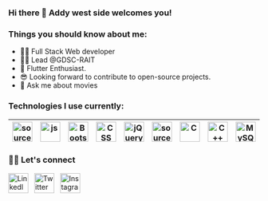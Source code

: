 ### Hi there 👋 Addy west side welcomes you!

<!--
**aiyer786/aiyer786** is a ✨ _special_ ✨ repository because its `README.md` (this file) appears on your GitHub profile.-->



### Things you should know about me:

- :man_technologist: Full Stack Web developer
- :man_office_worker: Lead @GDSC-RAIT
- :cowboy_hat_face: Flutter Enthusiast.
- :sunglasses: Looking forward to contribute to open-source projects.
- :star_struck: Ask me about movies

### Technologies I use currently:

<!--![alt text](https://i.imgur.com/t9qP4pO.png) | ![alt text](https://i.imgur.com/M7g6J8l.png) | ![alt text](https://i.pinimg.com/originals/be/d3/0d/bed30ddfa5d434e827c775ac9a3b0d38.jpg) -->

| <a href="https://imgur.com/t9qP4pO.png"><img src="https://i.imgur.com/t9qP4pO.png" width=40px height=40px title="source: imgur.com" /></a> | <a href="https://www.google.com/url?sa=i&url=https%3A%2F%2Fcommons.wikimedia.org%2Fwiki%2FFile%3AUnofficial_JavaScript_logo_2.svg&psig=AOvVaw0p9n_GMci7CJU3Vr43EEtw&ust=1618072255424000&source=images&cd=vfe&ved=0CAIQjRxqFwoTCIjTxILL8e8CFQAAAAAdAAAAABAD"><img src="https://upload.wikimedia.org/wikipedia/commons/thumb/9/99/Unofficial_JavaScript_logo_2.svg/1024px-Unofficial_JavaScript_logo_2.svg.png" width=40px height=40px title="js" /></a>| <a href="https://www.google.com/url?sa=i&url=https%3A%2F%2Fcommons.wikimedia.org%2Fwiki%2FFile%3ABootstrap_logo.svg&psig=AOvVaw3hJ9_Mw2Haw-ccBMdSG3e-&ust=1618072164792000&source=images&cd=vfe&ved=0CAIQjRxqFwoTCOjw9d3K8e8CFQAAAAAdAAAAABAD"><img src="https://upload.wikimedia.org/wikipedia/commons/thumb/b/b2/Bootstrap_logo.svg/480px-Bootstrap_logo.svg.png" width=40px height=40px title="Bootstrap" /></a>| <a href="https://www.google.com/url?sa=i&url=https%3A%2F%2Fwww.w3schools.in%2Fcss3%2Fcss-marquee%2F&psig=AOvVaw1q4IoXR4EOKdzFU4dVc3Yz&ust=1618072367511000&source=images&cd=vfe&ved=0CAIQjRxqFwoTCKCgxb7L8e8CFQAAAAAdAAAAABAP"><img src="https://www.w3schools.in/wp-content/uploads/css-logo.png" width=40px height=40px title="CSS" /></a> |  <a href="https://www.google.com/url?sa=i&url=https%3A%2F%2Fgeneric-ui.com%2Fgrid-for-jquery&psig=AOvVaw2yuP3rZyHvLa4gZpAxpWFa&ust=1618072742015000&source=images&cd=vfe&ved=0CAIQjRxqFwoTCJCgmOvM8e8CFQAAAAAdAAAAABAw"><img src="https://generic-ui.com/assets/images/platform-logos/jquery.logo.jpg" width=40px height=40px title="jQuery" /></a> | <a href="https://www.google.com/url?sa=i&url=https%3A%2F%2Fwww.php.net%2Fdownload-logos.php&psig=AOvVaw3ngvgyyCpCioWxXaDoUlt_&ust=1618073518561000&source=images&cd=vfe&ved=0CAIQjRxqFwoTCLCNjt3P8e8CFQAAAAAdAAAAABAD"><img src="https://www.php.net/images/logos/new-php-logo.svg" width=40px height=40px title="source: imgur.com" /></a> | <a href="https://www.google.com/url?sa=i&url=https%3A%2F%2Ficonscout.com%2Ficon%2Fc-programming&psig=AOvVaw3MMrvNebrWxYZmvHqxweYh&ust=1618072521187000&source=images&cd=vfe&ved=0CAIQjRxqFwoTCKD61YLM8e8CFQAAAAAdAAAAABAD"><img src="https://cdn.iconscout.com/icon/free/png-512/c-programming-569564.png" width=40px height=40px title="C" /></a> |  <a href="https://www.google.com/url?sa=i&url=https%3A%2F%2Fen.wikipedia.org%2Fwiki%2FC%252B%252B&psig=AOvVaw3MMrvNebrWxYZmvHqxweYh&ust=1618072521187000&source=images&cd=vfe&ved=0CAIQjRxqFwoTCKD61YLM8e8CFQAAAAAdAAAAABAI"><img src="https://upload.wikimedia.org/wikipedia/commons/thumb/1/18/ISO_C%2B%2B_Logo.svg/1200px-ISO_C%2B%2B_Logo.svg.png" width=40px height=40px title="C++" /></a> |  <a href="https://www.google.com/url?sa=i&url=https%3A%2F%2Fwww.logo.wine%2Flogo%2FMySQL&psig=AOvVaw0sR5nkjVJoMgLiQYg_rmDv&ust=1618323903456000&source=images&cd=vfe&ved=0CAIQjRxqFwoTCKDBgL70-O8CFQAAAAAdAAAAABAD"><img src="https://download.logo.wine/logo/MySQL/MySQL-Logo.wine.png" width=40px height=40px title="MySQL" /></a> |  <a href="https://www.google.com/url?sa=i&url=https%3A%2F%2Fen.wikipedia.org%2Fwiki%2FFile%3ADart-logo.png&psig=AOvVaw3ILIIWPMxo24IYPs2vZCHl&ust=1618324007290000&source=images&cd=vfe&ved=0CAIQjRxqFwoTCLi6ve_0-O8CFQAAAAAdAAAAABAJ"><img src="https://upload.wikimedia.org/wikipedia/commons/thumb/7/7e/Dart-logo.png/768px-Dart-logo.png" width=40px height=40px title="source: DART" /></a> |
| --- | --- | --- | --- | --- | --- | --- | --- | --- | --- |


### :fist_right::fist_left: Let's connect 

<a href="https://www.linkedin.com/in/aditya-iyer-a2787aa7/" target="_blank" rel="noopener noreferrer"><img src="https://i.imgur.com/kF9HMpz.png" width=40px height=40px title="LinkedIn" /></a> &nbsp;  <a href="https://twitter.com/AdityaI72568947?s=09" target="_blank" rel="noopener noreferrer"><img src="https://i.imgur.com/G7yTDHP.png" width=40px height=40px title="Twitter" /></a>  &nbsp;  <a href="https://instagram.com/addy_west_side" target="_blank" rel="noopener noreferrer"><img src="https://seeklogo.com/images/I/instagram-logo-041EABACE1-seeklogo.com.png" width=40px height=40px title="Instagram" /></a>


